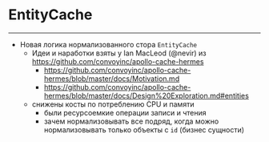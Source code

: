 # EntityCache

-----

- Новая логика нормализованного стора `EntityCache`
  - Идеи и наработки взяты у Ian MacLeod (@nevir) из <https://github.com/convoyinc/apollo-cache-hermes>
    - <https://github.com/convoyinc/apollo-cache-hermes/blob/master/docs/Motivation.md>
    - <https://github.com/convoyinc/apollo-cache-hermes/blob/master/docs/Design%20Exploration.md#entities>
  - снижены косты по потреблению CPU и памяти
    - были ресурсоемкие операции записи и чтения
    - зачем нормализовывать все подряд, когда можно нормализовывать только объекты с `id` (бизнес сущности)

